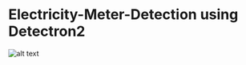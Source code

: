 # Electricity-Meter-Detection using Detectron2

![alt text](https://github.com/awaisahmadfg/Electricity-Meter-Detection/Electricity-Meter-Detection.png)

